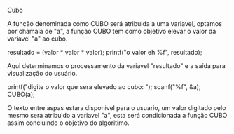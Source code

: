 Cubo


A função denominada como CUBO será atribuida a uma variavel, optamos por chamala de "a", a função CUBO tem como objetivo elevar o valor da variavel "a" ao cubo.

  
  resultado = (valor * valor * valor);
  printf("o valor eh %f", resultado);

  
Aqui determinamos o processamento da variavel "resultado" e a saída para
visualização do usuário.


  printf("digite o valor que sera elevado ao cubo: ");
  scanf("%f", &a);
  CUBO(a);

O texto entre aspas estara disponivel para o usuario, um valor digitado pelo mesmo sera atribuido a variavel "a", esta será condicionada a função CUBO assim concluindo o objetivo do algoritimo.








